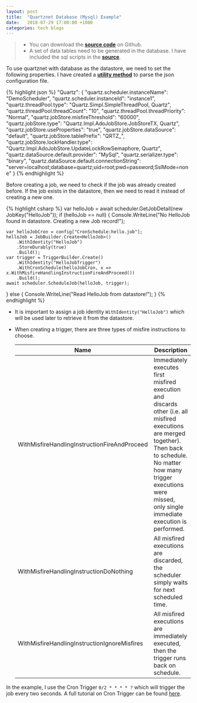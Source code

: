 ```yaml
---
layout: post
title:  "Quartznet Database (Mysql) Example"
date:   2018-07-29 17:00:00 +1000
categories: tech blogs
---
```

>* You can download the [**source code**](https://github.com/yang-zhang-syd/quartznet-database-demo) on Github.
>* A set of data tables need to be generated in the database. I have included the sql scripts in the [**source**](https://github.com/yang-zhang-syd/quartznet-database-demo/tree/master/quartznet-database-demo/sql).
<!--more-->
To use quartznet with database as the datastore, we need to set the following properties. I have created a [**utility method**](https://github.com/yang-zhang-syd/quartznet-database-demo/blob/master/quartznet-database-demo/Utils.cs) to parse the json configuration file.

{% highlight json %}
"Quartz": {
    "quartz.scheduler.instanceName": "DemoScheduler",
    "quartz.scheduler.instanceId": "instance1",
    "quartz.threadPool.type": "Quartz.Simpl.SimpleThreadPool, Quartz",
    "quartz.threadPool.threadCount": "10",
    "quartz.threadPool.threadPriority": "Normal",
    "quartz.jobStore.misfireThreshold": "60000",
    "quartz.jobStore.type": "Quartz.Impl.AdoJobStore.JobStoreTX, Quartz",
    "quartz.jobStore.useProperties": "true",
    "quartz.jobStore.dataSource": "default",
    "quartz.jobStore.tablePrefix": "QRTZ_",
    "quartz.jobStore.lockHandler.type": "Quartz.Impl.AdoJobStore.UpdateLockRowSemaphore, Quartz",
    "quartz.dataSource.default.provider": "MySql",
    "quartz.serializer.type": "binary",
    "quartz.dataSource.default.connectionString": "server=localhost;database=quartz;uid=root;pwd=password;SslMode=none"
}
{% endhighlight %}

Before creating a job, we need to check if the job was already created before. If the job exists in the datastore, then we need to read it instead of creating a new one. 

{% highlight csharp %}
var helloJob = await scheduler.GetJobDetail(new JobKey("HelloJob"));
if (helloJob == null)
{
    Console.WriteLine("No HelloJob found in datastore. Creating a new Job record!");

    var helloJobCron = config["CronSchedule:hello.job"];
    helloJob = JobBuilder.Create<HelloJob>()
        .WithIdentity("HelloJob")
        .StoreDurably(true)
        .Build();
    var trigger = TriggerBuilder.Create()
        .WithIdentity("HelloJobTrigger")
        .WithCronSchedule(helloJobCron, x => x.WithMisfireHandlingInstructionFireAndProceed())
        .Build();
    await scheduler.ScheduleJob(helloJob, trigger);
}
else
{
    Console.WriteLine("Read HelloJob from datastore!");
}
{% endhighlight %}

* It is important to assign a job identity `WithIdentity("HelloJob")` which will be used later to retrieve it from the datastore.
* When creating a trigger, there are three types of misfire instructions to choose.

    Name | Description 
    --- | ---
    WithMisfireHandlingInstructionFireAndProceed | Immediately executes first misfired execution and discards other (i.e. all misfired executions are merged together). Then back to schedule. No matter how many trigger executions were missed, only single immediate execution is performed.
    WithMisfireHandlingInstructionDoNothing | All misfired executions are discarded, the scheduler simply waits for next scheduled time.
    WithMisfireHandlingInstructionIgnoreMisfires | All misfired executions are immediately executed, then the trigger runs back on schedule.

In the example, I use the Cron Trigger `0/2 * * * * ?` which will trigger the job every two seconds. A full tutorial on Cron Trigger can be found [here](http://www.quartz-scheduler.org/documentation/quartz-2.x/tutorials/crontrigger.html).

